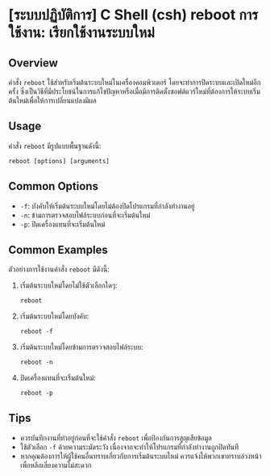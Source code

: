 # [ระบบปฏิบัติการ] C Shell (csh) reboot การใช้งาน: เรียกใช้งานระบบใหม่

## Overview
คำสั่ง `reboot` ใช้สำหรับเริ่มต้นระบบใหม่ในเครื่องคอมพิวเตอร์ โดยจะทำการปิดระบบและเปิดใหม่อีกครั้ง ซึ่งเป็นวิธีที่มีประโยชน์ในการแก้ไขปัญหาหรือเมื่อมีการติดตั้งซอฟต์แวร์ใหม่ที่ต้องการให้ระบบเริ่มต้นใหม่เพื่อให้การเปลี่ยนแปลงมีผล

## Usage
คำสั่ง `reboot` มีรูปแบบพื้นฐานดังนี้:

```csh
reboot [options] [arguments]
```

## Common Options
- `-f`: บังคับให้เริ่มต้นระบบใหม่โดยไม่ต้องปิดโปรแกรมที่กำลังทำงานอยู่
- `-n`: ข้ามการตรวจสอบไฟล์ระบบก่อนที่จะเริ่มต้นใหม่
- `-p`: ปิดเครื่องแทนที่จะเริ่มต้นใหม่

## Common Examples
ตัวอย่างการใช้งานคำสั่ง `reboot` มีดังนี้:

1. เริ่มต้นระบบใหม่โดยไม่ใช้ตัวเลือกใดๆ:
   ```csh
   reboot
   ```

2. เริ่มต้นระบบใหม่โดยบังคับ:
   ```csh
   reboot -f
   ```

3. เริ่มต้นระบบใหม่โดยข้ามการตรวจสอบไฟล์ระบบ:
   ```csh
   reboot -n
   ```

4. ปิดเครื่องแทนที่จะเริ่มต้นใหม่:
   ```csh
   reboot -p
   ```

## Tips
- ควรบันทึกงานที่ทำอยู่ก่อนที่จะใช้คำสั่ง `reboot` เพื่อป้องกันการสูญเสียข้อมูล
- ใช้ตัวเลือก `-f` ด้วยความระมัดระวัง เนื่องจากจะทำให้โปรแกรมที่กำลังทำงานถูกปิดทันที
- หากคุณต้องการให้ผู้ใช้คนอื่นทราบเกี่ยวกับการเริ่มต้นระบบใหม่ ควรแจ้งให้พวกเขาทราบล่วงหน้าเพื่อหลีกเลี่ยงความไม่สะดวก